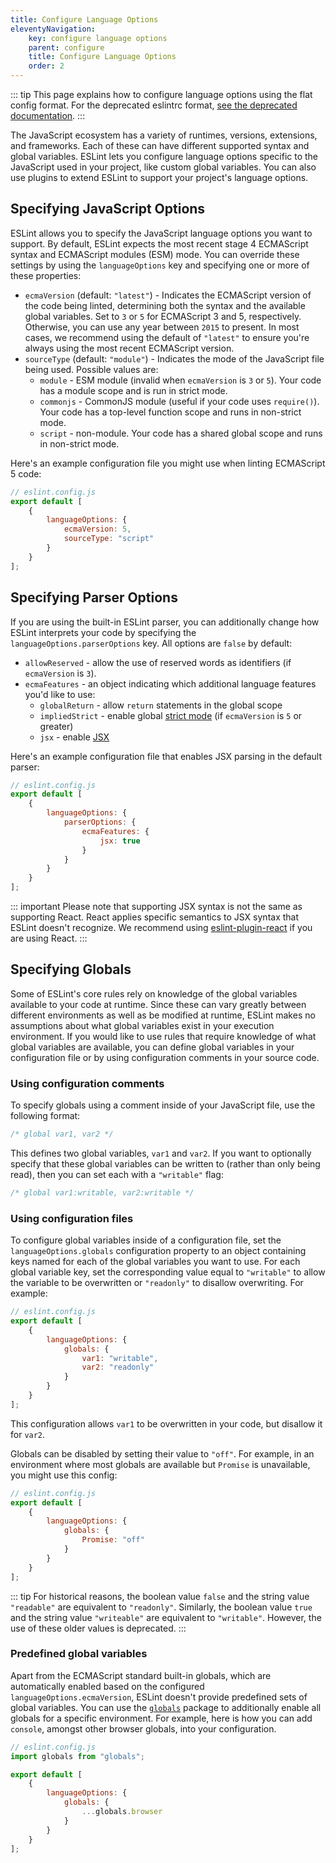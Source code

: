 ```yaml
---
title: Configure Language Options
eleventyNavigation:
    key: configure language options
    parent: configure
    title: Configure Language Options
    order: 2
---
```


::: tip
This page explains how to configure language options using the flat config format. For the deprecated eslintrc format, [see the deprecated documentation](language-options-deprecated).
:::

The JavaScript ecosystem has a variety of runtimes, versions, extensions, and frameworks. Each of these can have different supported syntax and global variables. ESLint lets you configure language options specific to the JavaScript used in your project, like custom global variables. You can also use plugins to extend ESLint to support your project's language options.

## Specifying JavaScript Options

ESLint allows you to specify the JavaScript language options you want to support. By default, ESLint expects the most recent stage 4 ECMAScript syntax and ECMAScript modules (ESM) mode. You can override these settings by using the `languageOptions` key and specifying one or more of these properties:

* `ecmaVersion` (default: `"latest"`) - Indicates the ECMAScript version of the code being linted, determining both the syntax and the available global variables. Set to `3` or `5` for ECMAScript 3 and 5, respectively. Otherwise, you can use any year between `2015` to present. In most cases, we recommend using the default of `"latest"` to ensure you're always using the most recent ECMAScript version.
* `sourceType` (default: `"module"`) - Indicates the mode of the JavaScript file being used. Possible values are:
    * `module` - ESM module (invalid when `ecmaVersion` is `3` or `5`). Your code has a module scope and is run in strict mode.
    * `commonjs` - CommonJS module (useful if your code uses `require()`). Your code has a top-level function scope and runs in non-strict mode.
    * `script` - non-module. Your code has a shared global scope and runs in non-strict mode.

Here's an example configuration file you might use when linting ECMAScript 5 code:

```js
// eslint.config.js
export default [
    {
        languageOptions: {
            ecmaVersion: 5,
            sourceType: "script"
        }
    }
];
```

## Specifying Parser Options

If you are using the built-in ESLint parser, you can additionally change how ESLint interprets your code by specifying the `languageOptions.parserOptions` key. All options are `false` by default:

* `allowReserved` - allow the use of reserved words as identifiers (if `ecmaVersion` is `3`).
* `ecmaFeatures` - an object indicating which additional language features you'd like to use:
    * `globalReturn` - allow `return` statements in the global scope
    * `impliedStrict` - enable global [strict mode](https://developer.mozilla.org/en-US/docs/Web/JavaScript/Reference/Strict_mode) (if `ecmaVersion` is `5` or greater)
    * `jsx` - enable [JSX](https://facebook.github.io/jsx/)

Here's an example configuration file that enables JSX parsing in the default parser:

```js
// eslint.config.js
export default [
    {
        languageOptions: {
            parserOptions: {
                ecmaFeatures: {
                    jsx: true
                }
            }
        }
    }
];
```

::: important
Please note that supporting JSX syntax is not the same as supporting React. React applies specific semantics to JSX syntax that ESLint doesn't recognize. We recommend using [eslint-plugin-react](https://github.com/jsx-eslint/eslint-plugin-react) if you are using React.
:::

## Specifying Globals

Some of ESLint's core rules rely on knowledge of the global variables available to your code at runtime. Since these can vary greatly between different environments as well as be modified at runtime, ESLint makes no assumptions about what global variables exist in your execution environment. If you would like to use rules that require knowledge of what global variables are available, you can define global variables in your configuration file or by using configuration comments in your source code.

### Using configuration comments

To specify globals using a comment inside of your JavaScript file, use the following format:

```js
/* global var1, var2 */
```

This defines two global variables, `var1` and `var2`. If you want to optionally specify that these global variables can be written to (rather than only being read), then you can set each with a `"writable"` flag:

```js
/* global var1:writable, var2:writable */
```

### Using configuration files

To configure global variables inside of a configuration file, set the `languageOptions.globals` configuration property to an object containing keys named for each of the global variables you want to use. For each global variable key, set the corresponding value equal to `"writable"` to allow the variable to be overwritten or `"readonly"` to disallow overwriting. For example:

```js
// eslint.config.js
export default [
    {
        languageOptions: {
            globals: {
                var1: "writable",
                var2: "readonly"
            }
        }
    }
];
```

This configuration allows `var1` to be overwritten in your code, but disallow it for `var2`.

Globals can be disabled by setting their value to `"off"`. For example, in an environment where most globals are available but `Promise` is unavailable, you might use this config:

```js
// eslint.config.js
export default [
    {
        languageOptions: {
            globals: {
                Promise: "off"
            }
        }
    }
];
```

::: tip
For historical reasons, the boolean value `false` and the string value `"readable"` are equivalent to `"readonly"`. Similarly, the boolean value `true` and the string value `"writeable"` are equivalent to `"writable"`. However, the use of these older values is deprecated.
:::

### Predefined global variables

Apart from the ECMAScript standard built-in globals, which are automatically enabled based on the configured `languageOptions.ecmaVersion`, ESLint doesn't provide predefined sets of global variables. You can use the [`globals`](https://www.npmjs.com/package/globals) package to additionally enable all globals for a specific environment. For example, here is how you can add `console`, amongst other browser globals, into your configuration.

```js
// eslint.config.js
import globals from "globals";

export default [
    {
        languageOptions: {
            globals: {
                ...globals.browser
            }
        }
    }
];
```
